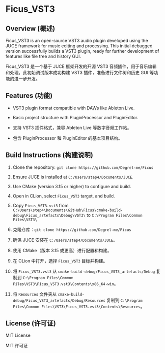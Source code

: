 # Ficus_VST3

## Overview (概述)
Ficus_VST3 is an open-source VST3 audio plugin developed using the JUCE framework for music editing and processing. This initial debugged version successfully builds a VST3 plugin, ready for further development of features like file tree and history GUI.

Ficus_VST3 是一个基于 JUCE 框架开发的开源 VST3 音频插件，用于音乐编辑和处理。此初始调试版本成功构建 VST3 插件，准备进行文件树和历史 GUI 等功能的进一步开发。

## Features (功能)
- VST3 plugin format compatible with DAWs like Ableton Live.
- Basic project structure with PluginProcessor and PluginEditor.

- 支持 VST3 插件格式，兼容 Ableton Live 等数字音频工作站。
- 包含 PluginProcessor 和 PluginEditor 的基本项目结构。

## Build Instructions (构建说明)
1. Clone the repository: `git clone https://github.com/Degrel-me/Ficus`
2. Ensure JUCE is installed at `C:/Users/step4/Documents/JUCE`.
3. Use CMake (version 3.15 or higher) to configure and build.
4. Open in CLion, select `Ficus_VST3` target, and build.
5. Copy `Ficus_VST3.vst3` from `C:\Users\step4\Documents\GitHub\Ficus\cmake-build-debug\Ficus_artefacts\Debug\VST3\` to `C:\Program Files\Common Files\VST3\`

1. 克隆仓库：`git clone https://github.com/Degrel-me/Ficus`
2. 确保 JUCE 安装在 `C:/Users/step4/Documents/JUCE`。
3. 使用 CMake（版本 3.15 或更高）进行配置和构建。
4. 在 CLion 中打开，选择 `Ficus_VST3` 目标并构建。
5. 将 `Ficus_VST3.vst3` 从 `cmake-build-debug/Ficus_VST3_artefacts/Debug` 复制到 `C:\Program Files\Common Files\VST3\Ficus_VST3.vst3\Contents\x86_64-win`。
6. 将 `Resources` 文件夹从 `cmake-build-debug/Ficus_VST3_artefacts/Debug/Resources` 复制到 `C:\Program Files\Common Files\VST3\Ficus_VST3.vst3\Contents\Resources`。

## License (许可证)
MIT License

MIT 许可证
